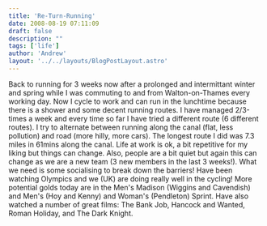 ```yaml
---
title: 'Re-Turn-Running'
date: 2008-08-19 07:11:09
draft: false
description: ""
tags: ['life']
author: 'Andrew'
layout: '../../layouts/BlogPostLayout.astro'
---
```


Back to running for 3 weeks now after a prolonged and intermittant winter and spring while I was commuting to and from Walton-on-Thames every working day. Now I cycle to work and can run in the lunchtime because there is a shower and some decent running routes. I have managed 2/3-times a week and every time so far I have tried a different route (6 different routes). I try to alternate between running along the canal (flat, less pollution) and road (more hilly, more cars). The longest route I did was 7.3 miles in 61mins along the canal. Life at work is ok, a bit repetitive for my liking but things can change. Also, people are a bit quiet but again this can change as we are a new team (3 new members in the last 3 weeks!). What we need is some socialising to break down the barriers! Have been watching Olympics and we (UK) are doing really well in the cycling! More potential golds today are in the Men's Madison (Wiggins and Cavendish) and Men's (Hoy and Kenny) and Woman's (Pendleton) Sprint. Have also watched a number of great films: The Bank Job, Hancock and Wanted, Roman Holiday, and The Dark Knight.
